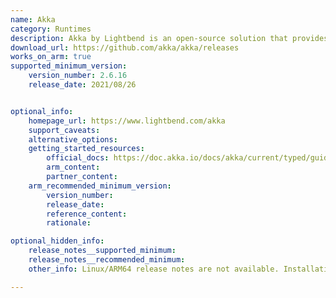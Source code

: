 ```yaml
---
name: Akka
category: Runtimes
description: Akka by Lightbend is an open-source solution that provides a toolkit and runtime environment for creating scalable, fault-tolerant, and message-based applications that can handle high levels of concurrency and distribution, all while running on the Java Virtual Machine (JVM).
download_url: https://github.com/akka/akka/releases
works_on_arm: true
supported_minimum_version:
    version_number: 2.6.16
    release_date: 2021/08/26


optional_info:
    homepage_url: https://www.lightbend.com/akka
    support_caveats:
    alternative_options:
    getting_started_resources:
        official_docs: https://doc.akka.io/docs/akka/current/typed/guide/index.html
        arm_content:
        partner_content:
    arm_recommended_minimum_version:
        version_number:
        release_date: 
        reference_content: 
        rationale: 

optional_hidden_info:
    release_notes__supported_minimum:
    release_notes__recommended_minimum:
    other_info: Linux/ARM64 release notes are not available. Installation and testing were done using released tar files.

---
```

